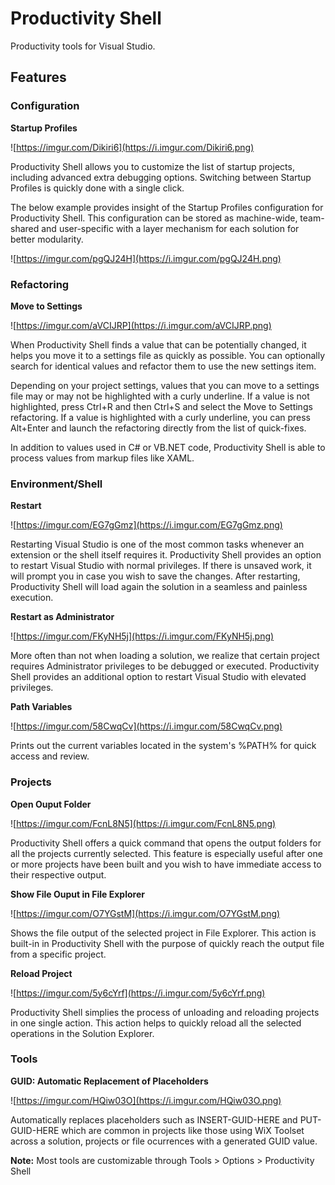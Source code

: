 #  Productivity Shell

Productivity tools for Visual Studio.

## Features

### Configuration

**Startup Profiles**

![https://imgur.com/Dikiri6](https://i.imgur.com/Dikiri6.png)

Productivity Shell allows you to customize the list of startup projects, including advanced extra debugging options. Switching between Startup Profiles is quickly done with a single click. 

The below example provides insight of the Startup Profiles configuration for Productivity Shell. This configuration can be stored as machine-wide, team-shared and user-specific with a layer mechanism for each solution for better modularity.

![https://imgur.com/pgQJ24H](https://i.imgur.com/pgQJ24H.png)

### Refactoring

**Move to Settings**

![https://imgur.com/aVCIJRP](https://i.imgur.com/aVCIJRP.png)

When Productivity Shell finds a value that can be potentially changed, it helps you move it to a settings file as quickly as possible. You can optionally search for identical values and refactor them to use the new settings item.

Depending on your project settings, values that you can move to a settings file may or may not be highlighted with a curly underline. If a value is not highlighted, press Ctrl+R and then Ctrl+S and select the Move to Settings refactoring. If a value is highlighted with a curly underline, you can press Alt+Enter and launch the refactoring directly from the list of quick-fixes.

In addition to values used in C# or VB.NET code, Productivity Shell is able to process values from markup files like XAML.

### Environment/Shell

**Restart**

![https://imgur.com/EG7gGmz](https://i.imgur.com/EG7gGmz.png)

Restarting Visual Studio is one of the most common tasks whenever an extension or the shell itself requires it. Productivity Shell provides an option to restart Visual Studio with normal privileges. If there is unsaved work, it will prompt you in case you wish to save the changes. After restarting, Productivity Shell will load again the solution in a seamless and painless execution.

**Restart as Administrator**

![https://imgur.com/FKyNH5j](https://i.imgur.com/FKyNH5j.png)

More often than not when loading a solution, we realize that certain project requires Administrator privileges to be debugged or executed. Productivity Shell provides an additional option to restart Visual Studio with elevated privileges.

**Path Variables**

![https://imgur.com/58CwqCv](https://i.imgur.com/58CwqCv.png)

Prints out the current variables located in the system's %PATH% for quick access and review.

### Projects

**Open Ouput Folder**

![https://imgur.com/FcnL8N5](https://i.imgur.com/FcnL8N5.png)

Productivity Shell offers a quick command that opens the output folders for all the projects currently selected. This feature is especially useful after one or more projects have been built and you wish to have immediate access to their respective output.

**Show File Ouput in File Explorer**

![https://imgur.com/O7YGstM](https://i.imgur.com/O7YGstM.png)

Shows the file output of the selected project in File Explorer. This action is built-in in Productivity Shell with the purpose of quickly reach the output file from a specific project.

**Reload Project**

![https://imgur.com/5y6cYrf](https://i.imgur.com/5y6cYrf.png)

Productivity Shell simplies the process of unloading and reloading projects in one single action. This action helps to quickly reload all the selected operations in the Solution Explorer.

### Tools

**GUID: Automatic Replacement of Placeholders**

![https://imgur.com/HQiw03O](https://i.imgur.com/HQiw03O.png)

Automatically replaces placeholders such as INSERT-GUID-HERE and PUT-GUID-HERE which are common in projects like those using WiX Toolset across a solution, projects or file ocurrences with a generated GUID value.


**Note:**
Most tools are customizable through Tools > Options > Productivity Shell
